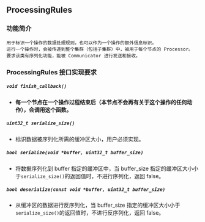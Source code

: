 ## ProcessingRules

### 功能简介

    用于标识一个操作的数据处理规则，也可以作为一个操作的额外信息标识。
    进行一个操作时，会被传递到整个集群（包括子集群）中，被用于每个节点的 Processor。
    要求该类有序列化功能，能被 Communicator 进行发送和接收。

### ProcessingRules 接口实现要求

##### ```void finish_callback()```

- **每一个节点在一个操作过程结束后（本节点不会再有关于这个操作的任何动作），会调用这个函数。**

##### ```uint32_t serialize_size()```

- 标识数据被序列化所需的缓冲区大小，用户必须实现。

##### ```bool serialize(void *buffer, uint32_t buffer_size)```

- 将数据序列化到 buffer 指定的缓冲区中，当 buffer_size 指定的缓冲区大小小于```serialize_size()```的返回值时，不进行序列化，返回
  false。

##### ```bool deserialize(const void *buffer, uint32_t buffer_size)```

- 从缓冲区的数据进行反序列化，当 buffer_size 指定的缓冲区大小小于```serialize_size()```的返回值时，不进行反序列化，返回
  false。
